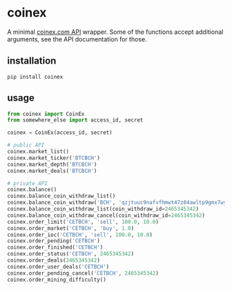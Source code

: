 # coinex

A minimal [coinex.com API](https://github.com/coinexcom/coinex_exchange_api/wiki) wrapper.  Some of the functions accept additional arguments, see the API documentation for those.

## installation

```
pip install coinex
```

## usage

```python
from coinex import CoinEx
from somewhere_else import access_id, secret

coinex = CoinEx(access_id, secret)

# public API
coinex.market_list()
coinex.market_ticker('BTCBCH')
coinex.market_depth('BTCBCH')
coinex.market_deals('BTCBCH')

# private API
coinex.balance()
coinex.balance_coin_withdraw_list()
coinex.balance_coin_withdraw('BCH', 'qzjtuuc9nafvfhmwt47z84awltp9gmx7wyma3kvy9v', 0.001)
coinex.balance_coin_withdraw_list(coin_withdraw_id=2465345342)
coinex.balance_coin_withdraw_cancel(coin_withdraw_id=2465345342)
coinex.order_limit('CETBCH', 'sell', 100.0, 10.0)
coinex.order_market('CETBCH', 'buy', 1.0)
coinex.order_ioc('CETBCH', 'sell', 100.0, 10.0)
coinex.order_pending('CETBCH')
coinex.order_finished('CETBCH')
coinex.order_status('CETBCH', 2465345342)
coinex.order_deals(2465345342)
coinex.order_user_deals('CETBCH')
coinex.order_pending_cancel('CETBCH', 2465345342)
coinex.order_mining_difficulty()
```

